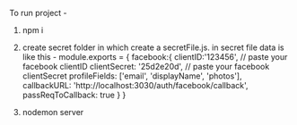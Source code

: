 To run project - 
1) npm i
2) create secret folder in which create a secretFile.js.
    in secret file data is like this -
        module.exports = {
        facebook:{
            clientID:'123456',                                            // paste your facebook clientID
            clientSecret: '25d2e20d',                                    // paste your facebook clientSecret
            profileFields: ['email', 'displayName', 'photos'],
            callbackURL: 'http://localhost:3030/auth/facebook/callback',
            passReqToCallback: true
            }
        }


3) nodemon server